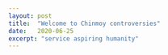 ```yaml
---
layout: post
title:  "Welcome to Chinmoy controversies"
date:   2020-06-25
excerpt: "service aspiring humanity"
---
```

